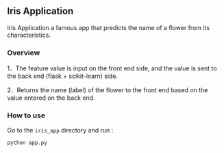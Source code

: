 
## Iris Application

Iris Application a famous app that predicts the name of a flower from its characteristics.

### Overview

1．The feature value is input on the front end side, and the value is sent to the back end (flask + scikit-learn) side.

2．Returns the name (label) of the flower to the front end based on the value entered on the back end.

### How to use

Go to the `iris_app` directory and
run :

```
python app.py
```